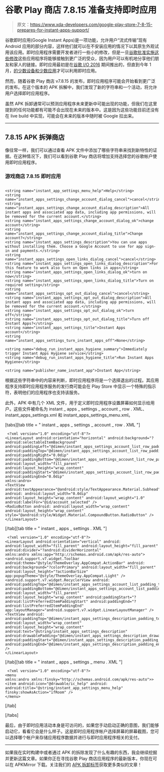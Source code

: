 # 谷歌 Play 商店 7.8.15 准备支持即时应用

> 原文：<https://www.xda-developers.com/google-play-store-7-8-15-prepares-for-instant-apps-support/>

谷歌即时应用(Google Instant Apps)是一项功能，允许用户“流式传输”现有 Android 应用的部分内容，这样他们就可以在不安装应用的情况下以其原生外观试用该应用。即时应用程序需要开发者进行一些小的修改，但是一旦[谷歌批准实施这些修改](https://developer.android.com/topic/instant-apps/index.html)这些应用程序将能够接触到更广泛的受众，因为用户可以有机地分享他们朋友和家人的链接。即时应用最初是在[谷歌 I/O 2016](https://www.xda-developers.com/google-io-2016-roundup-part-2/) 期间推出的，但直到今年 1 月，[的少数设备和少数应用](https://support.google.com/googleplay/answer/7240211?hl=en)才可以利用即时应用。

然而，随着谷歌 Play 商店 v7.8.15 的发布，即时应用程序可能会开始看到更广泛的发布。在这个版本的 APK 拆解中，我们发现了新的字符串和一个活动，将允许用户选择即时应用程序。

虽然 APK 拆卸通常可以预测应用程序未来更新中可能出现的功能，但我们在这里提到的任何功能都有可能不会出现在未来的版本中。这是因为这些功能目前还没有在 live build 中实现，可能会在未来的版本中随时被 Google 拉出来。

* * *

## 7.8.15 APK 拆弹商店

像往常一样，我们可以通过查看 APK 文件中添加了哪些字符串来找到新特性的证据。在这种情况下，我们可以看到谷歌 Play 商店将增加支持选择您的谷歌帐户使用即时应用程序。

### 游戏商店 7.8.15 即时应用

```

<string name="instant_app_settings_menu_help">Help</string>
<string name="instant_apps_settings_change_account_dialog_cancel">cancel</string>
<string name="instant_apps_settings_change_account_dialog_description">All instant apps and associated app data, including app permissions, will be removed for the current account.</string>
<string name="instant_apps_settings_change_account_dialog_ok">change account</string>
<string name="instant_apps_settings_change_account_dialog_title">Change account?</string>
<string name="instant_apps_settings_description">You can use apps without installing them. Choose a Google Account to use for app sign-in and payments.</string>
<string name="instant_apps_settings_open_links_dialog_cancel">cancel</string>
<string name="instant_apps_settings_open_links_dialog_description">For this feature to work also turn on Open links in apps</string>
<string name="instant_apps_settings_open_links_dialog_ok">turn on now</string>
<string name="instant_apps_settings_open_links_dialog_title">Turn on required setting</string>
<string name="instant_apps_settings_opt_out_dialog_cancel">cancel</string>
<string name="instant_apps_settings_opt_out_dialog_description">All instant apps and associated app data, including app permissions, will be removed for the current account.</string>
<string name="instant_apps_settings_opt_out_dialog_ok">turn off</string>
<string name="instant_apps_settings_opt_out_dialog_title">Turn off Instant Apps?</string>
<string name="instant_apps_settings_title">Instant Apps account</string>
<string name="instant_apps_settings_turn_instant_apps_off">None</string>

<string name="debug_run_instant_apps_hygiene_summary">Immediately trigger Instant Apps Hygiene service</string>
<string name="debug_run_instant_apps_hygiene_title">Run Instant Apps Hygiene</string>

<string name="publisher_name_instant_app">Instant App</string> 
```

根据这些字符串中的内容来判断，即时应用程序将是一个选择退出的过程。其应用程序支持即时应用程序服务的发行商可能会在 Play Store 中显示一个特殊的指示符，表明他们的应用程序也支持该服务。

此外，APK 中有几个 XML 文件，用于定义即时应用程序设置屏幕如何显示给用户。这些文件被命名为 instant _ apps _ settings _ account _ row . XML、instant_apps_settings.xml 和 instant_apps_settings_menu.xml。

[tabs][tab title = " instant _ apps _ settings _ account _ row . XML "]

```
 <?xml version="1.0" encoding="utf-8"?>
<LinearLayout android:orientation="horizontal" android:background="?android:selectableItemBackground" android:paddingLeft="@dimen/instant_apps_settings_account_list_row_padding_left" android:paddingTop="@dimen/instant_apps_settings_account_list_row_padding_top" android:paddingRight="0.0dip" android:paddingBottom="@dimen/instant_apps_settings_account_list_row_padding_bottom" android:layout_width="fill_parent" android:layout_height="wrap_content" android:paddingStart="@dimen/instant_apps_settings_account_list_row_padding_left" android:paddingEnd="0.0dip"
xmlns:andro>
<TextView android:textAppearance="@android:style/TextAppearance.Material.Subhead" android: android:layout_width="0.0dip" android:layout_height="wrap_content" android:layout_weight="1.0" android:labelFor="@id/account_selected" />
<RadioButton android: android:layout_width="wrap_content" android:layout_height="wrap_content" style="@android:style/Widget.Material.CompoundButton.RadioButton" />
</LinearLayout> 
```

[/tab][tab title = " instant _ apps _ settings . XML "]

```
 <?xml version="1.0" encoding="utf-8"?>
<LinearLayout android:orientation="vertical" android: android:layout_width="fill_parent" android:layout_height="fill_parent" android:divider="?android:dividerHorizontal"
xmlns:andro xmlns:app="http://schemas.android.com/apk/res-auto">
<android.support.v7.widget.Toolbar android:theme="@style/ThemeOverlay.AppCompat.ActionBar" android: android:background="?colorPrimary" android:layout_width="fill_parent" android:layout_height="?actionBarSize" app:popupTheme="@style/ThemeOverlay.AppCompat.Light" />
<android.support.v7.widget.RecyclerView android: android:paddingTop="@dimen/instant_apps_settings_account_list_padding_top" android:paddingBottom="@dimen/instant_apps_settings_account_list_padding_bottom" android:layout_width="fill_parent" android:layout_height="wrap_content" android:paddingStart="?android:listPreferredItemPaddingStart" android:paddingEnd="?android:listPreferredItemPaddingEnd" app:layoutManager="android.support.v7.widget.LinearLayoutManager" />
<TextView android: android:paddingTop="@dimen/instant_apps_settings_description_padding_top" android:layout_width="wrap_content" android:layout_height="wrap_content" android:text="@string/instant_apps_settings_description" android:drawablePadding="@dimen/instant_apps_settings_description_drawable_padding" android:paddingStart="@dimen/instant_apps_settings_description_padding_start" android:paddingEnd="@dimen/instant_apps_settings_description_padding_end" />
</LinearLayout> 
```

[/tab][tab title = " instant _ apps _ settings _ menu . XML "]

```
 <?xml version="1.0" encoding="utf-8"?>
<menu
xmlns:andro xmlns:finsky="http://schemas.android.com/apk/res-auto">>
<item android:icon="@drawable/ic_help" android: android:title="@string/instant_app_settings_menu_help" finsky:showAsAction="ifRoom" />
</menu> 
```

[/tab]

[/tabs]

最后，由于即时应用活动本身是可访问的，如果您手动启动正确的意图，我们能够启动它，看看它会是什么样子。这是即时应用程序帐户选择屏幕的屏幕截图，您可以选择哪个帐户来存储应用程序数据并进行与即时应用程序相关的支付。

* * *

如果我在实时构建中或者通过 APK 的拆除发现了什么有趣的东西，我会继续挖掘并更新这篇文章。如果你正在寻找谷歌 Play 商店应用程序的最新版本，你现在可以在 APKMirror 下载。关注我们的 [APK 拆卸标签](https://www.xda-developers.com/tag/apk-teardown/)获取更多类似的文章！